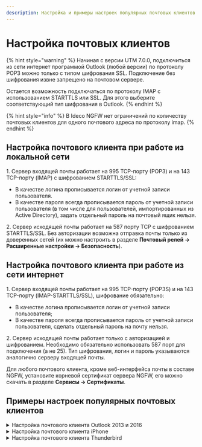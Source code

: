 ```yaml
---
description: Настройка и примеры настроек популярных почтовых клиентов.
---
```


# Настройка почтовых клиентов

{% hint style="warning" %}
Начиная с версии UTM 7.0.0, подключиться из сети интернет программой Outlook (любой версии) по протоколу POP3 можно только с типом шифрования SSL. Подключение без шифрования извне запрещено на почтовом сервере. 

Остается возможность подключаться по протоколу IMAP с использованием STARTTLS или SSL. Для этого выберите соответствующий тип шифрования в Outlook.
{% endhint %}

{% hint style="info" %}
В Ideco NGFW нет ограничений по количеству почтовых клиентов для одного почтового адреса по протоколу imap.
{% endhint %}

## Настройка почтового клиента при работе из локальной сети

1\. Сервер входящей почты работает на 995 TCP-порту (РОР3) и на 143 TCP-порту (IMAP) с шифрованием STARTTLS/SSL:
* В качестве логина прописывается логин от учетной записи пользователя.
* В качестве пароля всегда прописывается пароль от учетной записи пользователя (в том числе для пользователей, импортированных из Active Directory), задать отдельный пароль на почтовый ящик нельзя.

2\. Сервер исходящей почты работает на 587 порту TCP с шифрованием STARTTLS/SSL. Без авторизации возможна отправка почты только из доверенных сетей (их можно настроить в разделе **Почтовый релей -> Расширенные настройки -> Безопасность**).

## **Настройка почтового клиента при работе из сети интернет**

1\. Сервер входящей почты работает на 995 TCP-порту (POP3S) и на 143 TCP-порту (IMAP-STARTTLS/SSL), шифрование обязательно:

   * В качестве логина прописывается логин от учетной записи пользователя;
   * В качестве пароля всегда прописывается пароль от учетной записи пользователя, сделать отдельный пароль на почту нельзя.

2\. Сервер исходящей почты работает только с авторизацией и шифрованием. Необходимо обязательно использовать 587 порт для подключения (а не 25). Тип шифрования, логин и пароль указываются аналогично серверу входящей почты.

Для любого почтового клиента, кроме веб-интерфейса почты в составе NGFW, установите корневой сертификат сервера NGFW, его можно скачать в разделе **Сервисы -> Сертификаты**.

## Примеры настроек популярных почтовых клиентов

<details>

<summary>Настройка почтового клиента Outlook 2013 и 2016</summary>

Пример настроек клиента Microsoft Outlook 2013 по протоколу IMAP:

<img src="/.gitbook/assets/mail-settings.jpg" alt="" data-size="original">

Пример настроек клиента Microsoft Outlook 2016 по протоколу IMAP:

<img src="/.gitbook/assets/mail-settings1.jpg" alt="" data-size="original">

Для отображения IMAP-папок снимите галочку **При просмотре дерева в Outlook показывать только подписанные папки** в свойствах IMAP-папок:

<img src="/.gitbook/assets/mail-settings4.png" alt="" data-size="original">

</details>

<details>

<summary>Настройка почтового клиента iPhone</summary>

Перед настройкой ящика надо установить корневой SSL-сертификат NGFW. Его можно скачать в разделе **Сервисы -> Сертификаты**. Например, прислав сертификат себе на почту, откройте его на iPhone.

1\. Нажмите кнопку **Установить**.

2\. После этого зайдите в раздел **Настройки -> Основные**.

<img src="/.gitbook/assets/mail-settings5.png" alt="" data-size="original">

3\. Выберите **Об этом устройстве -> Доверие сертификатов**:

<img src="/.gitbook/assets/mail-settings6.png" alt="" data-size="original">

4\. Включите настройку **Доверять корневым сертификатам полностью**

<img src="/.gitbook/assets/mail-settings7.png" alt="" data-size="original">

После установки сертификата настройте доступ в почтовый ящик:

1\. Перейдите в Учетную запись почты и нажмите **Дополнительно**:

<img src="/.gitbook/assets/mail-settings8.png" alt="" data-size="original">

2\. Скорректируйте настройки:

<img src="/.gitbook/assets/mail-settings9.png" alt="" data-size="original">

</details>

<details>

<summary>Настройка почтового клиента Thunderbird</summary>

1\. Перейдите в **Настройки -> Параметры ученой записи**.

2\. Заполните обязательные поля:

* Имя сервера;
* Порт;
* Имя пользователя;
* Защита соединения;
* Метод аутентификации (рекомендуем указать **Обычный пароль**).

При необходимости заполните _Параметры сервера_ и _Хранилище сообщений_.

<img src="/.gitbook/assets/mail-settings10.png" alt="" data-size="original">

</details>
